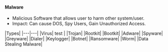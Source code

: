 #### Malware
* Malicious Software that allows user to harm other system/user.
* Impact: Can cause DOS, Spy Users, Gain Unauthorized Access.

|Types|
|---|---|
|Virus| test |
|Trojan|
|Rootkit| 
|Bootkit|
|Adware|
|Spyware|
|Greyware|
|Dialer|
|Keylogger|
|Botnet|
|Ransomware|
|Worm|
|Data Stealing Malware|
